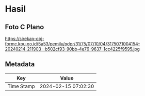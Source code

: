 # Hasil

## Foto C Plano

https://sirekap-obj-formc.kpu.go.id/5a53/pemilu/pdpr/31/75/07/10/04/3175071004154-20240214-211903--b502cf93-90bb-4e76-9637-1cc4225f9595.jpg


## Metadata

| Key        | Value               |
| ---------- | ------------------- |
| Time Stamp | 2024-02-15 07:02:30 |



